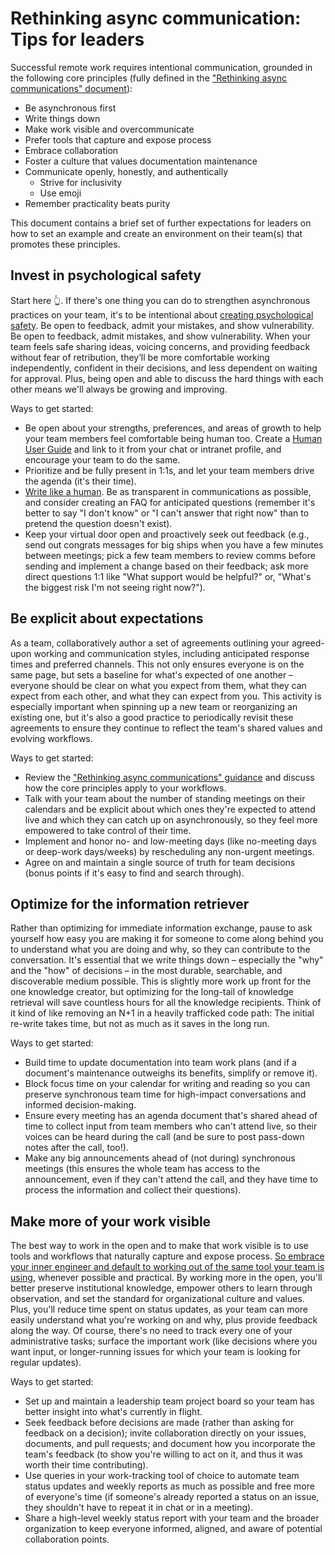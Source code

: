 # Rethinking async communication: Tips for leaders

Successful remote work requires intentional communication, grounded in the following core principles (fully defined in the ["Rethinking async communications" document](./async-communications-for-remote-teams.md)):

- Be asynchronous first
- Write things down
- Make work visible and overcommunicate
- Prefer tools that capture and expose process
- Embrace collaboration
- Foster a culture that values documentation maintenance
- Communicate openly, honestly, and authentically
  - Strive for inclusivity
  - Use emoji
- Remember practicality beats purity

This document contains a brief set of further expectations for leaders on how to set an example and create an environment on their team(s) that promotes these principles.

## Invest in psychological safety

Start here 👆. If there's one thing you can do to strengthen asynchronous practices on your team, it's to be intentional about [creating psychological safety](https://rework.withgoogle.com/guides/understanding-team-effectiveness/steps/foster-psychological-safety/). Be open to feedback, admit your mistakes, and show vulnerability. Be open to feedback, admit mistakes, and show vulnerability. When your team feels safe sharing ideas, voicing concerns, and providing feedback without fear of retribution, they’ll be more comfortable working independently, confident in their decisions, and less dependent on waiting for approval. Plus, being open and able to discuss the hard things with each other means we'll always be growing and improving.

Ways to get started: 

- Be open about your strengths, preferences, and areas of growth to help your team members feel comfortable being human too. Create a [Human User Guide](https://github.com/matthewmccullough/human-interaction-templates/blob/master/human-user-guide.md) and link to it from your chat or intranet profile, and encourage your team to do the same.
- Prioritize and be fully present in 1:1s, and let your team members drive the agenda (it's their time).
- [Write like a human](./async-communications-for-remote-teams.md#communicate-openly-honestly-and-authentically). Be as transparent in communications as possible, and consider creating an FAQ for anticipated questions (remember it's better to say "I don't know" or "I can't answer that right now" than to pretend the question doesn't exist).
- Keep your virtual door open and proactively seek out feedback (e.g., send out congrats messages for big ships when you have a few minutes between meetings; pick a few team members to review comms before sending and implement a change based on their feedback; ask more direct questions 1:1 like "What support would be helpful?" or, "What's the biggest risk I'm not seeing right now?").

## Be explicit about expectations

As a team, collaboratively author a set of agreements outlining your agreed-upon working and communication styles, including anticipated response times and preferred channels. This not only ensures everyone is on the same page, but sets a baseline for what's expected of one another – everyone should be clear on what you expect from them, what they can expect from each other, and what they can expect from you. This activity is especially important when spinning up a new team or reorganizing an existing one, but it's also a good practice to periodically revisit these agreements to ensure they continue to reflect the team's shared values and evolving workflows.

Ways to get started:

- Review the ["Rethinking async communications" guidance](./async-communications-for-remote-teams.md) and discuss how the core principles apply to your workflows.
- Talk with your team about the number of standing meetings on their calendars and be explicit about which ones they're expected to attend live and which they can catch up on asynchronously, so they feel more empowered to take control of their time.
- Implement and honor no- and low-meeting days (like no-meeting days or deep-work days/weeks) by rescheduling any non-urgent meetings.
- Agree on and maintain a single source of truth for team decisions (bonus points if it's easy to find and search through).

## Optimize for the information retriever

Rather than optimizing for immediate information exchange, pause to ask yourself how easy you are making it for someone to come along behind you to understand what you are doing and why, so they can contribute to the conversation. It's essential that we write things down – especially the "why" and the "how" of decisions – in the most durable, searchable, and discoverable medium possible. This is slightly more work up front for the one knowledge creator, but optimizing for the long-tail of knowledge retrieval will save countless hours for all the knowledge recipients. Think of it kind of like removing an N+1 in a heavily trafficked code path: The initial re-write takes time, but not as much as it saves in the long run.

Ways to get started:

- Build time to update documentation into team work plans (and if a document's maintenance outweighs its benefits, simplify or remove it).
- Block focus time on your calendar for writing and reading so you can preserve synchronous team time for high-impact conversations and informed decision-making.
- Ensure every meeting has an agenda document that's shared ahead of time to collect input from team members who can't attend live, so their voices can be heard during the call (and be sure to post pass-down notes after the call, too!).
- Make any big announcements ahead of (not during) synchronous meetings (this ensures the whole team has access to the announcement, even if they can't attend the call, and they have time to process the information and collect their questions).

## Make more of your work visible

The best way to work in the open and to make that work visible is to use tools and workflows that naturally capture and expose process. [So embrace your inner engineer and default to working out of the same tool your team is using](https://ben.balter.com/2023/01/10/manage-like-an-engineer/), whenever possible and practical. By working more in the open, you'll better preserve institutional knowledge, empower others to learn through observation, and set the standard for organizational culture and values. Plus, you'll reduce time spent on status updates, as your team can more easily understand what you're working on and why, plus provide feedback along the way. Of course, there's no need to track every one of your administrative tasks; surface the important work (like decisions where you want input, or longer-running issues for which your team is looking for regular updates).

Ways to get started:

- Set up and maintain a leadership team project board so your team has better insight into what's currently in flight.
- Seek feedback before decisions are made (rather than asking for feedback on a decision); invite collaboration directly on your issues, documents, and pull requests; and document how you incorporate the team's feedback (to show you're willing to act on it, and thus it was worth their time contributing).
- Use queries in your work-tracking tool of choice to automate team status updates and weekly reports as much as possible and free more of everyone's time (if someone's already reported a status on an issue, they shouldn't have to repeat it in chat or in a meeting).
- Share a high-level weekly status report with your team and the broader organization to keep everyone informed, aligned, and aware of potential collaboration points.
